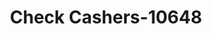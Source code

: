 ---
f_zip-code: 92530
f_state-code: CA
title: Check Cashers-10648
f_phone: 909-674-5494
f_city-only: Lake Elsinore
f_address: 30870 Riverside Drive Suite B3 Lake Elsinore
f_location-unique-id: '10648'
slug: check-cashers-10648
updated-on: '2024-05-30T13:46:58.046Z'
created-on: '2024-05-30T13:36:59.803Z'
published-on: '2024-05-30T13:54:32.469Z'
f_city-state: cms/city/lake-elsinore-ca.md
f_company: cms/company/check-cashers.md
f_state: cms/state/california.md
layout: '[payday-loan].html'
tags: payday-loan
---